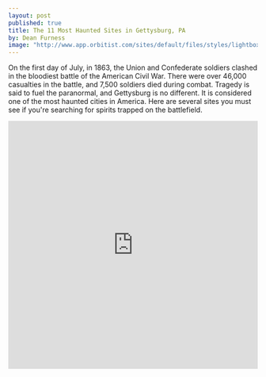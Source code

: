 ```yaml
---
layout: post
published: true
title: The 11 Most Haunted Sites in Gettysburg, PA
by: Dean Furness
image: "http://www.app.orbitist.com/sites/default/files/styles/lightbox_800/public/images/Antietam03061102.jpg"
---
```

On the first day of July, in 1863, the Union and Confederate soldiers clashed in the bloodiest battle of the American Civil War. There were over 46,000 casualties in the battle, and 7,500 soldiers died during combat. Tragedy is said to fuel the paranormal, and Gettysburg is no different. It is considered one of the most haunted cities in America. Here are several sites you must see if you're searching for spirits trapped on the battlefield.

<iframe width="100%" height="500px" src="http://app.orbitist.com/embed-dark/198" frameborder="0" allowfullscreen></iframe>